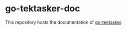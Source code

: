 # go-tektasker-doc

This repository hosts the documentation of [go-tektasker][repo].

[repo]: https://github.com/raskyld/go-tektasker
